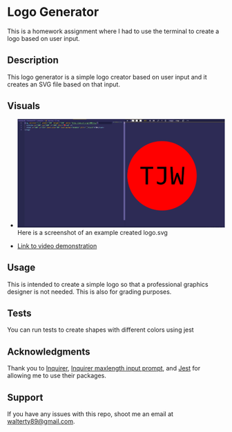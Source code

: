 # Logo Generator
This is a homework assignment where I had to use the terminal to create a logo based on user input.

## Description
This logo generator is a simple logo creator based on user input and it creates an SVG file based on that input. 

## Visuals 
* ![Here is a screenshot](./lib/screenshot.png) Here is a screenshot of an example created logo.svg

* [Link to video demonstration](https://drive.google.com/file/d/1kfBXfPy3vyhzYRsxmnQ5UvF__OSjv8bw/view)

## Usage
This is intended to create a simple logo so that a professional graphics designer is not needed. This is also for grading purposes.

## Tests
You can run tests to create shapes with different colors using jest

## Acknowledgments
Thank you to [Inquirer](https://www.npmjs.com/package/inquirer), [Inquirer maxlength input prompt](https://www.npmjs.com/package/inquirer-maxlength-input-prompt), and [Jest](https://www.npmjs.com/package/jest) for allowing me to use their packages.

## Support
If you have any issues with this repo, shoot me an email at walterty89@gmail.com. 